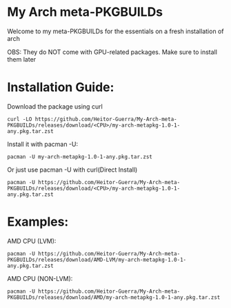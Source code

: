 # My Arch meta-PKGBUILDs
Welcome to my meta-PKGBUILDs for the essentials on a fresh installation of arch

OBS: They do NOT come with GPU-related packages. Make sure to install them later

# Installation Guide:

Download the package using curl

    curl -LO https://github.com/Heitor-Guerra/My-Arch-meta-PKGBUILDs/releases/download/<CPU>/my-arch-metapkg-1.0-1-any.pkg.tar.zst

Install it with pacman -U:

    pacman -U my-arch-metapkg-1.0-1-any.pkg.tar.zst

Or just use pacman -U with curl(Direct Install)

    pacman -U https://github.com/Heitor-Guerra/My-Arch-meta-PKGBUILDs/releases/download/<CPU>/my-arch-metapkg-1.0-1-any.pkg.tar.zst

# Examples:
AMD CPU (LVM):

    pacman -U https://github.com/Heitor-Guerra/My-Arch-meta-PKGBUILDs/releases/download/AMD-LVM/my-arch-metapkg-1.0-1-any.pkg.tar.zst
    
AMD CPU (NON-LVM):

    pacman -U https://github.com/Heitor-Guerra/My-Arch-meta-PKGBUILDs/releases/download/AMD/my-arch-metapkg-1.0-1-any.pkg.tar.zst
